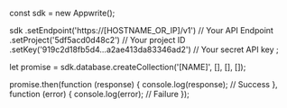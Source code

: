 const sdk = new Appwrite();

sdk
    .setEndpoint('https://[HOSTNAME_OR_IP]/v1') // Your API Endpoint
    .setProject('5df5acd0d48c2') // Your project ID
    .setKey('919c2d18fb5d4...a2ae413da83346ad2') // Your secret API key
;

let promise = sdk.database.createCollection('[NAME]', [], [], []);

promise.then(function (response) {
    console.log(response); // Success
}, function (error) {
    console.log(error); // Failure
});